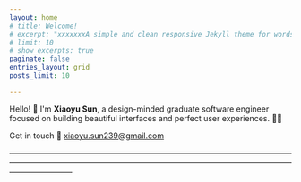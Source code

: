 ```yaml
---
layout: home
# title: Welcome!
# excerpt: "xxxxxxxA simple and clean responsive Jekyll theme for words and photos."
# limit: 10
# show_excerpts: true
paginate: false
entries_layout: grid
posts_limit: 10

---
```



Hello!   :wave:
I'm **Xiaoyu Sun**, a design-minded graduate software engineer focused on building beautiful interfaces and perfect user experiences. :woman_technologist:

Get in touch :handshake: xiaoyu.sun239@gmail.com




————————————————————————————————————————————————————————————————————————————————